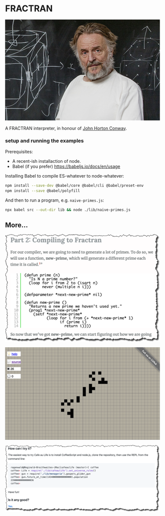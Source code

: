 # FRACTRAN

![John Horton Conway at the blackboard](assets/Conway_1k.jpg)

A FRACTRAN interpreter, in honour of [John Horton Conway](https://www.math.princeton.edu/people/john-conway).

### setup and running the examples

Prerequisites:

- A recent-ish installaction of node.
- Babel (if you prefer) https://babeljs.io/docs/en/usage

Installing Babel to compile ES-whatever to node-whatever:

```bash
npm install --save-dev @babel/core @babel/cli @babel/preset-env
npm install --save @babel/polyfill
```

And then to run a program, e.g. `naive-primes.js`:

```bash
npx babel src --out-dir lib && node ./lib/naive-primes.js
```

## More...

[![Building Fizzbuzz in Fractran from the Bottom Up](assets/compiling-to-fractran.png)](https://malisper.me/building-fizzbuzz-fractran-bottom/)

[![HashLife, in the browser](assets/raganwald-hashlife.png)](http://raganwald.com/hashlife/)

[![Gosper’s HashLife in Literate CoffeeScript](assets/cafe-au-life.png)](https://github.com/raganwald/cafeaulife)

